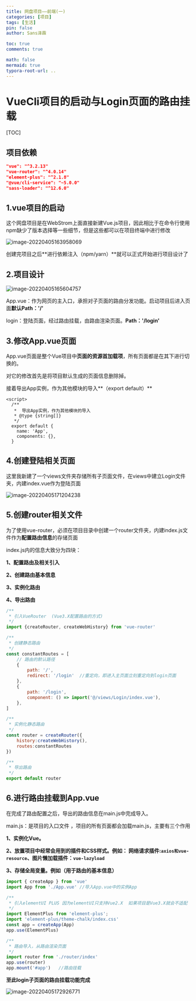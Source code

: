 ```yaml
---
title: 网盘项目——前端(一)
categories: [项目]
tags: [生活]
pin: false
author: Sans泽霖

toc: true
comments: true

math: false
mermaid: true
typora-root-url: ..
---
```






# VueCli项目的启动与Login页面的路由挂载





[TOC]

## 项目依赖

```json
"vue": "^3.2.13"
"vue-router": "^4.0.14"
"element-plus": "^2.1.8"
"@vue/cli-service": "~5.0.0"
"sass-loader": "^12.6.0"
```



## 1.vue项目的启动

这个网盘项目是在WebStrom上面直接新建Vue.js项目，因此相比于在命令行使用npm缺少了版本选择等一些细节，但是这些都可以在项目终端中进行修改

![image-20220405163958069](/assets/blog_res/2022-04-05-%E7%BD%91%E7%9B%98%E5%89%8D%E7%AB%AF01.assets/image-20220405163958069.png)



创建完项目之后**进行依赖注入（npm/yarn）**就可以正式开始进行项目设计了





## 2.项目设计

![image-20220405165604757](/assets/blog_res/2022-04-05-%E7%BD%91%E7%9B%98%E5%89%8D%E7%AB%AF01.assets/image-20220405165604757.png)

App.vue：作为网页的主入口，承担对子页面的路由分发功能。启动项目后进入页面**默认Path：'/'**

login：登陆页面，经过路由挂载，由路由渲染页面。**Path：'/login'**





## 3.修改App.vue页面

App.vue页面是整个Vue项目中**页面的资源首加载项**，所有页面都是在其下进行切换的。

对它的修改首先是将项目默认生成的页面信息删除掉。

接着导出App实例，作为其他模块的导入**（export default）**

```vue
<script>
  /**
   *  导出App实例，作为其他模块的导入
   * @type {string[]}
   */
  export default {
    name: 'App',
    components: {},
  }
```





## 4.创建登陆相关页面

这里我新建了一个views文件夹存储所有子页面文件，在views中建立Login文件夹，内建index.vue作为登陆页面

![image-20220405171204238](/assets/blog_res/2022-04-05-%E7%BD%91%E7%9B%98%E5%89%8D%E7%AB%AF01.assets/image-20220405171204238.png)







## 5.创建router相关文件

为了使用vue-router，必须在项目目录中创建一个router文件夹，内建index.js文件作为**配置路由信息**的存储页面

index.js内的信息大致分为四块：

**1、配置路由及相关引入**

**2、创建路由基本信息**

**3、实例化路由**

**4、导出路由**

```js
/**
 * 引入VueRouter  (Vue3.X配置路由的方式)
 */
import {createRouter, createWebHistory} from 'vue-router'

/**
 * 创建静态路由
 */
const constantRoutes = [
    // 路由的默认路径
    {
        path: '/',
        redirect: '/login'	//重定向，即进入主页面立刻重定向到login页面
    },
    {
        path: '/login',
        component: () => import('@/views/Login/index.vue'),
    },
]

/**
 * 实例化静态路由
 */
const router = createRouter({
    history:createWebHistory(),
    routes:constantRoutes
})

/**
 * 导出路由
 */
export default router
```





## 6.进行路由挂载到App.vue

在完成了路由配置之后，导出的路由信息在main.js中完成导入。

main.js：是项目的入口文件 ，项目的所有页面都会加载main.js，主要有三个作用

**1、实例化Vue。**

**2、放置项目中经常会用到的插件和CSS样式。例如： 网络请求插件:`axios和vue-resource`、图片懒加载插件：`vue-lazyload`**

**3、存储全局变量。例如（用于路由的基本信息）**

```js
import { createApp } from 'vue'
import App from './App.vue'	//导入App.vue中的实例App

/**
 * 引入elementUI PLUS 因为elementUI只支持Vue2.X  如果项目是Vue3.X就会不适配
 */
import ElementPlus from 'element-plus';
import 'element-plus/theme-chalk/index.css'
const app = createApp(App)
app.use(ElementPlus)

/**
 * 路由导入，从路由渲染页面
 */
import router from './router/index'
app.use(router)
app.mount('#app')	//路由挂载
```



**至此login子页面的路由挂载功能完成**

![image-20220405172926771](/assets/blog_res/2022-04-05-%E7%BD%91%E7%9B%98%E5%89%8D%E7%AB%AF01.assets/image-20220405172926771.png)